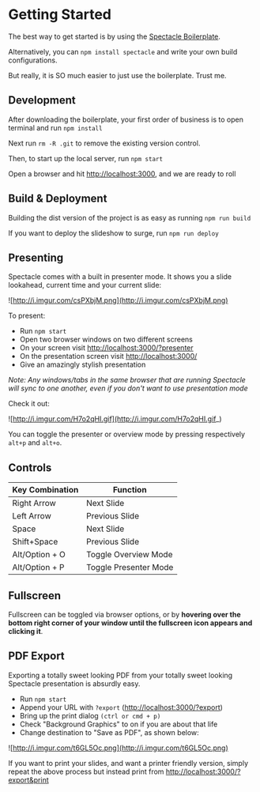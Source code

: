 <a name="getting-started"></a>

# Getting Started

The best way to get started is by using the [Spectacle Boilerplate](https://github.com/FormidableLabs/spectacle-boilerplate).

Alternatively, you can `npm install spectacle` and write your own build configurations.

But really, it is SO much easier to just use the boilerplate. Trust me.

<a name="development"></a>

## Development

After downloading the boilerplate, your first order of business is to open terminal and run `npm install`

Next run `rm -R .git` to remove the existing version control.

Then, to start up the local server, run `npm start`

Open a browser and hit [http://localhost:3000](http://localhost:3000), and we are ready to roll

<a name="build--deployment"></a>

## Build & Deployment

Building the dist version of the project is as easy as running `npm run build`

If you want to deploy the slideshow to surge, run `npm run deploy`

<a name="presenting"></a>

## Presenting

Spectacle comes with a built in presenter mode. It shows you a slide lookahead, current time and your current slide:

![http://i.imgur.com/csPXbjM.png](http://i.imgur.com/csPXbjM.png)

To present:

* Run `npm start`
* Open two browser windows on two different screens
* On your screen visit [http://localhost:3000/?presenter](http://localhost:3000/?presenter)
* On the presentation screen visit [http://localhost:3000/](http://localhost:3000/)
* Give an amazingly stylish presentation

_Note: Any windows/tabs in the same browser that are running Spectacle will sync to one another, even if you don't want to use presentation mode_

Check it out:

![http://i.imgur.com/H7o2qHI.gif](http://i.imgur.com/H7o2qHI.gif_)

You can toggle the presenter or overview mode by pressing respectively `alt+p` and `alt+o`.

<a name="controls"></a>

## Controls

| Key Combination | Function              |
| --------------- | --------------------- |
| Right Arrow     | Next Slide            |
| Left Arrow      | Previous Slide        |
| Space           | Next Slide            |
| Shift+Space     | Previous Slide        |
| Alt/Option + O  | Toggle Overview Mode  |
| Alt/Option + P  | Toggle Presenter Mode |

<a name="fullscreen"></a>

## Fullscreen

Fullscreen can be toggled via browser options, or by **hovering over the bottom right corner of your window until the fullscreen icon appears and clicking it**.

<a name="pdf-export"></a>

## PDF Export

Exporting a totally sweet looking PDF from your totally sweet looking Spectacle presentation is absurdly easy.

* Run `npm start`
* Append your URL with `?export` ([http://localhost:3000/?export](http://localhost:3000/?export))
* Bring up the print dialog `(ctrl or cmd + p)`
* Check "Background Graphics" to on if you are about that life
* Change destination to "Save as PDF", as shown below:

![http://i.imgur.com/t6GL5Oc.png](http://i.imgur.com/t6GL5Oc.png)

If you want to print your slides, and want a printer friendly version, simply repeat the above process but instead print from [http://localhost:3000/?export&print](http://localhost:3000/?export&print)
